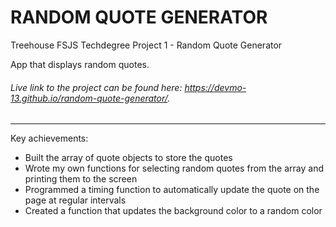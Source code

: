 # RANDOM QUOTE GENERATOR
 Treehouse FSJS Techdegree Project 1 - Random Quote Generator

App that displays random quotes.

###### Live link to the project can be found here: https://devmo-13.github.io/random-quote-generator/.

---

Key achievements:
- Built the array of quote objects to store the quotes
- Wrote my own functions for selecting random quotes from the array and printing them to the screen
- Programmed a timing function to automatically update the quote on the page at regular intervals
- Created a function that updates the background color to a random color
